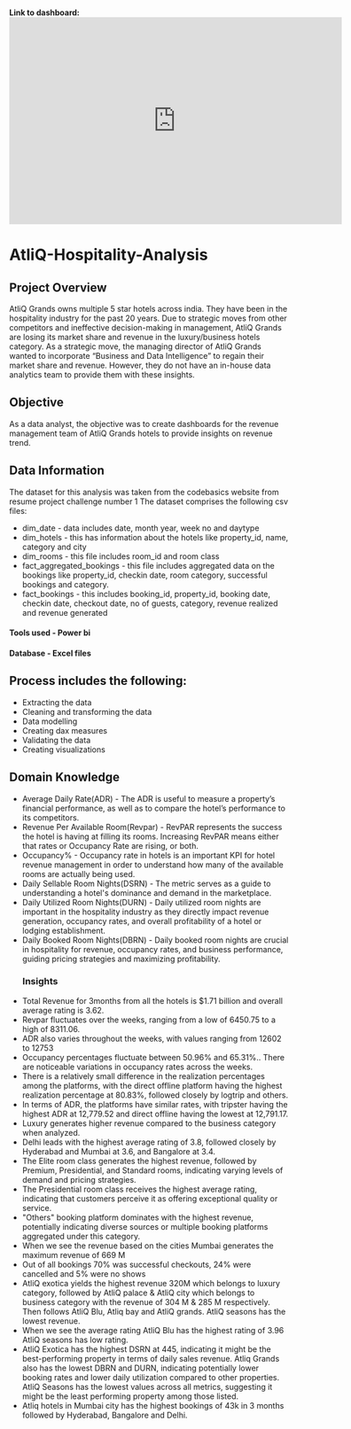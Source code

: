#### Link to dashboard: <iframe title="AtliQ Hospitality Analysis" width="600" height="373.5" src="https://app.powerbi.com/view?r=eyJrIjoiYzgzY2NmMDYtYjY3NC00NWI4LThjOWUtYjk4Y2E1M2RkNDk3IiwidCI6ImM2ZTU0OWIzLTVmNDUtNDAzMi1hYWU5LWQ0MjQ0ZGM1YjJjNCJ9&pageName=ReportSection24115943f16b2b6030b2" frameborder="0" allowFullScreen="true"></iframe>

# AtliQ-Hospitality-Analysis
## Project Overview
AtliQ Grands owns multiple 5 star hotels across india. They have been in the hospitality industry for the past 20 years. Due to strategic moves from other competitors and ineffective decision-making in management, AtliQ Grands are losing its market share and revenue in the luxury/business hotels category. As a strategic move, the managing director of AtliQ Grands wanted to incorporate “Business and Data Intelligence” to regain their market share and revenue. However, they do not have an in-house data analytics team to provide them with these insights.
## Objective
As a data analyst, the objective was to create dashboards for the revenue management team of AtliQ Grands hotels to provide insights on revenue trend.
## Data Information
 The dataset for this analysis was taken from the codebasics website from resume project challenge number 1
 The dataset comprises the following csv files:
* dim_date  - data includes date, month year, week no and daytype
* dim_hotels - this has information about the hotels like property_id, name, category and city
* dim_rooms - this file includes room_id and room class
* fact_aggregated_bookings - this file includes aggregated data on the bookings like property_id, checkin date, room category, successful bookings and category.
* fact_bookings - this includes booking_id, property_id, booking date, checkin date, checkout date, no of guests, category, revenue realized and revenue generated
#### Tools used - Power bi
#### Database - Excel files
## Process includes the following:
* Extracting the data
* Cleaning and transforming the data 
* Data modelling
* Creating dax measures 
* Validating the data
* Creating visualizations
## Domain Knowledge
* Average Daily Rate(ADR) - The ADR is useful to measure a property’s financial performance, as well as to compare the hotel’s performance to its competitors.
* Revenue Per Available Room(Revpar) - RevPAR represents the success the hotel is having at filling its rooms. Increasing RevPAR means either that rates or Occupancy Rate are rising, or both.
* Occupancy% - Occupancy rate in hotels is an important KPI for hotel revenue management in order to understand how many of the available rooms are actually being used.
* Daily Sellable Room Nights(DSRN) - The metric serves as a guide to understanding a hotel's dominance and demand in the marketplace.
* Daily Utilized Room Nights(DURN) - Daily utilized room nights are important in the hospitality industry as they directly impact revenue generation, occupancy rates, and overall profitability of a hotel or lodging establishment.
* Daily Booked Room Nights(DBRN) - Daily booked room nights are crucial in hospitality for revenue, occupancy rates, and business performance, guiding pricing strategies and maximizing profitability.
  ### Insights
* Total Revenue for 3months from all the hotels is $1.71 billion and overall average rating is 3.62.
* Revpar fluctuates over the weeks, ranging from a low of 6450.75 to a high of 8311.06.
* ADR also varies throughout the weeks, with values ranging from 12602 to 12753
* Occupancy percentages fluctuate between 50.96% and 65.31%.. There are noticeable variations in occupancy rates across the weeks.
* There is a relatively small difference in the realization percentages among the platforms, with the direct offline platform having the highest realization percentage at 80.83%, followed closely by logtrip and others.
* In terms of ADR, the platforms have similar rates, with tripster having the highest ADR at 12,779.52 and direct offline having the lowest at 12,791.17.
* Luxury generates higher revenue compared to the business category when analyzed.
* Delhi leads with the highest average rating of 3.8, followed closely by Hyderabad and Mumbai at 3.6, and Bangalore at 3.4.
* The Elite room class generates the highest revenue, followed by Premium, Presidential, and Standard rooms, indicating varying levels of demand and pricing strategies.
* The Presidential room class receives the highest average rating, indicating that customers perceive it as offering exceptional quality or service.
* "Others" booking platform dominates with the highest revenue, potentially indicating diverse sources or multiple booking platforms aggregated under this category.
* When we see the revenue based on the cities Mumbai generates the maximum revenue of 669 M
* Out of all bookings 70% was successful checkouts, 24% were cancelled and 5% were no shows
* AtliQ exotica yields the highest revenue 320M which belongs to luxury category, followed by AtliQ palace & AtliQ city which belongs to business category with the revenue of 304 M & 285 M respectively. Then follows AtliQ Blu, Atliq bay and AtliQ grands. AtliQ seasons has the lowest revenue.
* When we see the average rating AtliQ Blu has the highest rating  of 3.96  AtliQ seasons has low rating.
* AtliQ Exotica has the highest DSRN at 445, indicating it might be the best-performing property in terms of daily sales revenue. Atliq Grands also has the lowest DBRN and DURN, indicating potentially lower booking rates and lower daily utilization compared to other properties. AtliQ Seasons has the lowest values across all metrics, suggesting it might be the least performing property among those listed.
* Atliq hotels in Mumbai  city has the highest bookings of  43k in 3 months followed by Hyderabad, Bangalore and Delhi.








